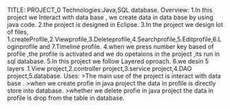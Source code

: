 TITLE:
   PROJECT_0
Technologies:Java,SQL database.
Overview: 
    1.In this project we Interact with data base , we create data in data base by using java code.
    2.the project is designed in Eclipse.
    3.In the project we design lot of files, 1.createProfile,2.Viewprofile,3.Deleteprofile,4.Searchprofile,5.Editprofile,6.Loginprofile and 7.Timeline profile.
    4.when we press number key based of profile ,the profile is activated and we do opetaions in the project ,its run in sql database.
    5.In this project we follow Layered oproach.
    6.we desin 5 layers .1.View project,2.controller project,3.service project,4.DAO project,5.database.
Uses:
    >The main use of the project is interact with data base .
    >when we create profie in java project the data in profile is directly store into database.
    >whether  we delete profie in java project the data in profile is drop from the table in database.
    

    
    
